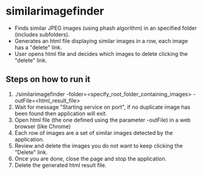 # similarimagefinder

* Finds similar JPEG images (using phash algorithm) in an specified folder (includes subfolders).
* Generates an html file displaying similar images in a row, each image has a "delete" link.
* User opens html file and decides which images to delete clicking the "delete" link.

## Steps on how to run it

1. ./similarimagefinder -folder=\<specify_root_folder_containing_images\> -outFile=\<html_result_file\>
2. Wait for message "Starting service on port", if no duplicate image has been found then application will exit.
3. Open html file (the one defined using the parameter -outFile) in a web browser (like Chrome)
4. Each row of images are a set of similar images detected by the application.
5. Review and delete the images you do not want to keep clicking the "Delete" link.
6. Once you are done, close the page and stop the application.
7. Delete the generated html result file.

